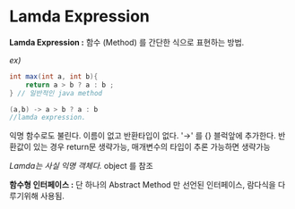 # Lamda Expression

**Lamda Expression :** 함수 (Method) 를 간단한 식으로 표현하는 방법.

*ex)*

```java
int max(int a, int b){
	return a > b ? a : b ;
} // 일반적인 java method

(a,b) -> a > b ? a : b 
//lamda expression. 
```

익명 함수로도 불린다. 이름이 없고 반환타입이 없다. '→' 를 {} 블럭앞에 추가한다. 반환값이 있는 경우 return문 생략가능, 매개변수의 타입이 추론 가능하면 생략가능 

*Lamda는 사실 익명 객체다.* object 를 참조 

**함수형 인터페이스 :** 단 하나의 Abstract Method 만 선언된 인터페이스, 람다식을 다루기위해 사용됨.
